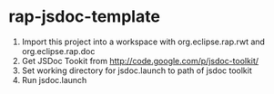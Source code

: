 rap-jsdoc-template
==================

1. Import this project into a workspace with org.eclipse.rap.rwt and org.eclipse.rap.doc
2. Get JSDoc Tookit from http://code.google.com/p/jsdoc-toolkit/
3. Set working directory for jsdoc.launch to path of jsdoc toolkit
4. Run jsdoc.launch